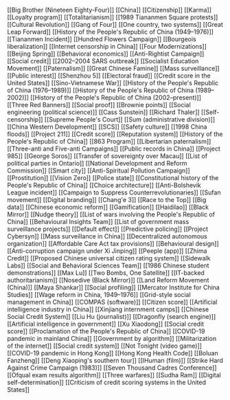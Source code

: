 [[Big Brother (Nineteen Eighty-Four)]]
[[China]]
[[Citizenship]]
[[Karma]]
[[Loyalty program]]
[[Totalitarianism]]
[[1989 Tiananmen Square protests]]
[[Cultural Revolution]]
[[Gang of Four]]
[[One country, two systems]]
[[Great Leap Forward]]
[[History of the People's Republic of China (1949–1976)]]
[[Tiananmen Incident]]
[[Hundred Flowers Campaign]]
[[Bourgeois liberalization]]
[[Internet censorship in China]]
[[Four Modernizations]]
[[Beijing Spring]]
[[Behavioral economics]]
[[Anti-Rightist Campaign]]
[[Social credit]]
[[2002–2004 SARS outbreak]]
[[Socialist Education Movement]]
[[Paternalism]]
[[Great Chinese Famine]]
[[Mass surveillance]]
[[Public interest]]
[[Shenzhou 5]]
[[Electoral fraud]]
[[Credit score in the United States]]
[[Sino-Vietnamese War]]
[[History of the People's Republic of China (1976–1989)]]
[[History of the People's Republic of China (1989–2002)]]
[[History of the People's Republic of China (2002–present)]]
[[Three Red Banners]]
[[Social proof]]
[[Brownie points]]
[[Social engineering (political science)]]
[[Cass Sunstein]]
[[Richard Thaler]]
[[Self-censorship]]
[[Supreme People's Court]]
[[Sum (administrative division)]]
[[China Western Development]]
[[SCS]]
[[Safety culture]]
[[1998 China floods]]
[[Project 211]]
[[Credit score]]
[[Reputation system]]
[[History of the People's Republic of China]]
[[863 Program]]
[[Libertarian paternalism]]
[[Three-anti and Five-anti Campaigns]]
[[Public records in China]]
[[Project 985]]
[[George Soros]]
[[Transfer of sovereignty over Macau]]
[[List of political parties in Ontario]]
[[National Development and Reform Commission]]
[[Smart city]]
[[Anti-Spiritual Pollution Campaign]]
[[Prostitution]]
[[Vision Zero]]
[[Police state]]
[[Constitutional history of the People's Republic of China]]
[[Choice architecture]]
[[Anti-Bolshevik League incident]]
[[Campaign to Suppress Counterrevolutionaries]]
[[Sufan movement]]
[[Digital branding]]
[[Chang'e 3]]
[[Race to the Top]]
[[Big data]]
[[Chinese economic reform]]
[[Gamification]]
[[Haidilao]]
[[Black Mirror]]
[[Nudge theory]]
[[List of wars involving the People's Republic of China]]
[[Behavioural Insights Team]]
[[List of government mass surveillance projects]]
[[Default effect]]
[[Predictive policing]]
[[Project Cybersyn]]
[[Mass surveillance in China]]
[[Decentralized autonomous organization]]
[[Affordable Care Act tax provisions]]
[[Behavioural design]]
[[Anti-corruption campaign under Xi Jinping]]
[[Peeple (app)]]
[[Zhima Credit]]
[[Proposed Chinese universal citizen rating system]]
[[Sidewalk Labs]]
[[Social and Behavioral Sciences Team]]
[[1986 Chinese student demonstrations]]
[[Max Lu]]
[[Two Bombs, One Satellite]]
[[IT-backed authoritarianism]]
[[Nosedive (Black Mirror)]]
[[Land Reform Movement (China)]]
[[Maya Shankar]]
[[Social profiling]]
[[Mercator Institute for China Studies]]
[[Wage reform in China, 1949–1976]]
[[Grid-style social management in China]]
[[COMPAS (software)]]
[[Citizen score]]
[[Artificial intelligence industry in China]]
[[Xinjiang internment camps]]
[[Chinese Social Credit System]]
[[Liu Hu (journalist)]]
[[Dragonfly (search engine)]]
[[Artificial intelligence in government]]
[[Xu Xiaodong]]
[[Social credit score]]
[[Proclamation of the People's Republic of China]]
[[COVID-19 pandemic in mainland China]]
[[Government by algorithm]]
[[Militarization of the internet]]
[[Social credit system]]
[[Not Tonight (video game)]]
[[COVID-19 pandemic in Hong Kong]]
[[Hong Kong Health Code]]
[[Boluan Fanzheng]]
[[Deng Xiaoping's southern tour]]
[[IHuman (film)]]
[[Strike Hard Against Crime Campaign (1983)]]
[[Seven Thousand Cadres Conference]]
[[Ofqual exam results algorithm]]
[[Three warfares]]
[[Sudha Ram]]
[[Digital self-determination]]
[[Criticism of credit scoring systems in the United States]]
